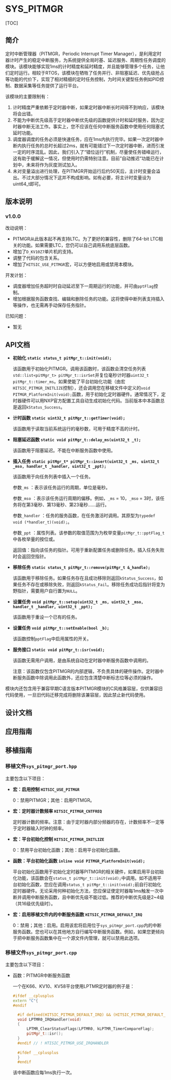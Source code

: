 # SYS_PITMGR

[TOC]

## 简介

定时中断管理器（PITMGR，Periodic Interrupt Timer Manager），是利用定时器计时产生的稳定中断服务，为系统提供全局时基、延迟服务、周期性任务调度的模块。该模块能够实现1ms的计时精度和延时精度，并且能够管理多个任务，让他们定时运行。相较于RTOS，该模块在牺牲了任务并行、非阻塞延迟、优先级抢占等功能的代价下，实现了相对精细的定时任务控制，为时间关键型任务例如PID控制、数据采集等任务提供了运行平台。

该模块的主要限制有：

1. 计时精度严重依赖于定时器中断，如果定时器中断长时间得不到响应，该模块将会出错。
2. 不能为中断优先级高于定时器中断优先级的函数提供计时和延时服务，因为定时器中断无法工作。事实上，您不应该在任何中断服务函数中使用任何阻塞式延时功能。
3. 调度器调度的任务必须是快速任务，应在1ms内执行完毕。如果一次定时器中断内执行任务的总时长超过2ms，就有可能错过下一次定时器中断，进而引发一定的时序混乱。因此，我们引入了“错位运行”机制，尽量使任务错峰运行，这有助于缓解这一情况，但使用时仍需特别注意。目前”自动推迟“功能已在计划中，未来将作为灰度测试加入。
4. 未对变量溢出进行处理，在PITMGR开始运行后约50天后，主计时变量会溢出。不过大部分情况下这并不构成影响。如有必要，将主计时变量设为uint64_t即可。



## 版本说明

### v1.0.0

改动说明：

- PITMGR从此版本起不再支持LTC。为了更好的兼容性，删除了64-bit LTC相关的功能。如果需要LTC，您仍可以自己调用系统底层函数。
- 增加了`D_KV10Z7`单片机的支持。
- 调整了代码的包含关系。
- 增加了`HITSIC_USE_PITMGR`宏，可以方便地启用或禁用本模块。

开发计划：

- 调度器增加任务超时时自动延迟至下一周期运行的功能，并可由`pptFlag`控制。
- 增加根据服务函数查找、编辑和删除任务的功能。这将使得中断列表支持插入等操作，也无需再手动保存任务指针。

已知问题：

- 暂无



## API文档

- **初始化 `static status_t pitMgr_t::init(void);`**

  该函数用于初始化PITMGR。调用该函数时，该函数会清空任务列表`std::list<pitMgr_t> pitMgr_t::isrSet`并复位毫秒计时器`uint32_t pitMgr_t::timer_ms`。如果使能了平台初始化功能（由宏`HITSIC_PITMGR_INITLIZE`控制），还会调用您在移植文件中定义的`void PITMGR_PlatformInit(void);`函数，用于初始化定时器硬件。通常情况下，定时器硬件可以用NXP官方配置工具自动生成初始化代码。当前版本中本函数总是返回`kStatus_Success`。

- **计时函数 `static uint32_t pitMgr_t::getTimer(void);`**

  该函数用于读取当前系统运行的毫秒数，可用于精度不高的计时。

- **阻塞延迟函数 `static void pitMgr_t::delay_ms(uint32_t _t);`**

  该函数用于阻塞延迟。不能在中断服务函数中使用。

- **插入任务 `static pitMgr_t* pitMgr_t::insert(uint32_t _ms, uint32_t _mso, handler_t _handler, uint32_t _ppt);`**

  该函数用于向任务列表中插入一个任务。

  参数`_ms` ：表示该任务运行的周期，单位是毫秒。

  参数`_mso` ：表示该任务运行周期的偏移。例如，`_ms` = 10，`_mso` = 3时，该任务将在第3毫秒、第13毫秒、第23毫秒......运行。

  参数`_handler` ：任务的服务函数，在任务激活时调用。其原型为`typedef void (*handler_t)(void);`。

  参数`_ppt` ：属性列表。该参数的取值范围为为枚举变量`pitMgr_t::pptFlag_t`中各枚举量的按位或。

  返回值：指向该任务的指针。可用于重新配置任务或删除任务。插入任务失败时会返回空指针。

- **移除任务 `static status_t pitMgr_t::remove(pitMgr_t &_handle);`**

  该函数用于移除任务。如果任务存在且成功移除则返回`kStatus_Success`，如果任务不存在或移除失败，则返回`kStatus_Fail`。移除任务成功后指针将变为野指针，需要用户自行置为`NULL`。

- **设置任务 `void pitMgr_t::setup(uint32_t _ms, uint32_t _mso, handler_t _handler, uint32_t _ppt);`**

  该函数用于重设一个已有的任务。

- **设置任务 `void pitMgr_t::setEnable(bool _b);`**

  该函数控制`pptFlag`中启用属性的开关。

- **服务接口 `static void pitMgr_t::isr(void);`**

  该函数无需用户调用，是由系统自动在定时器中断服务函数中调用的。

  注意：该函数仅包含PITMGR的内部逻辑，不负责具体的硬件操作。定时器中断服务函数中除调用此函数外，还应包含清楚中断标志位等必须的操作。



模块内还包含用于兼容早期C语言版本PITMGR模块的C风格兼容层，仅供兼容旧代码使用，一旦旧代码迁移完成将删除该兼容层，因此禁止新代码使用。



## 设计文档



## 应用指南



## 移植指南

### 移植文件`sys_pitmgr_port.hpp`

主要包含以下项目：

- **宏：启用控制 `HITSIC_USE_PITMGR`**

  0：禁用PITMGR；其他：启用PITMGR。

- **宏：定时器计数频率 `HITSIC_PITMGR_CNTFREQ`**

  定时器计数的频率。注意：由于定时器内部分频器的存在，计数频率不一定等于定时器输入时钟的频率。

- **宏：平台初始化控制 `HITSIC_PITMGR_INITLIZE`**

  0：禁用平台初始化函数；其他：启用平台初始化函数。

- **函数：平台初始化函数 `inline void PITMGR_PlatformInit(void);`**

  平台初始化函数用于初始化定时器等PITMGR的相关硬件，如果启用平台初始化功能，该函数会在`status_t pitMgr_t::init(void);`中调用。如不适用平台初始化函数，您应在调用`status_t pitMgr_t::init(void);`前自行初始化定时器硬件。无论采用何种初始化方法，您应保证使定时器每1ms触发一次中断并调用中断服务函数，且中断优先级不能过低。推荐的中断优先级是2~4级（共16级优先级时）。

- **宏：启用移植文件内的中断服务函数 `HITSIC_PITMGR_DEFAULT_IRQ`**

  0：禁用；其他：启用。启用该宏将启用位于`sys_pitmgr_port.cpp`内的中断服务函数。您也可以在其他地方自行编写中断服务函数。例如，如果您更倾向于把中断服务函数集中在一个源文件内管理，就可以禁用此选项。
  
  

### 移植文件`sys_pitmgr_port.cpp`

主要包含以下项目：

- 函数：PITMGR中断服务函数

  一个在K66、KV10、KV58平台使用LPTMR定时器的例子是：

  ```c++
  #ifdef __cplusplus
  extern "C"{
  #endif
  
	#if defined(HITSIC_PITMGR_DEFAULT_IRQ) && (HITSIC_PITMGR_DEFAULT_IRQ > 0)
	void LPTMR0_IRQHandler(void)
	{
		LPTMR_ClearStatusFlags(LPTMR0, kLPTMR_TimerCompareFlag);
		pitMgr_t::isr();
	}
	#endif // ! HTISIC_PITMGR_USE_IRQHANDLER
	
	#ifdef __cplusplus
	}
	#endif
	```
	
	该中断函数应每1ms执行一次。

